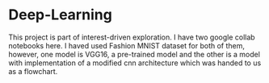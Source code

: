 # Deep-Learning

This project is part of interest-driven exploration. I have two google collab notebooks here. I haved used Fashion MNIST dataset for both of them, however, one model is VGG16, a pre-trained model and the other is a model with implementation of a modified cnn architecture which was handed to us as a flowchart.
